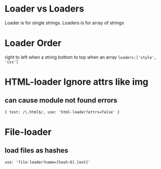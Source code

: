 # Loader vs Loaders
Loader is for single strings. Loaders is for array of strings

# Loader Order
right to left when a string
bottom to top when an array
`loaders:['style', 'css']`

# HTML-loader Ignore attrs like img
## can cause module not found errors
`{ test: /\.html$/, use: 'html-loader?attrs=false' }`

# File-loader
## load files as hashes
`use: 'file-loader?name=[hash:6].[ext]'`
